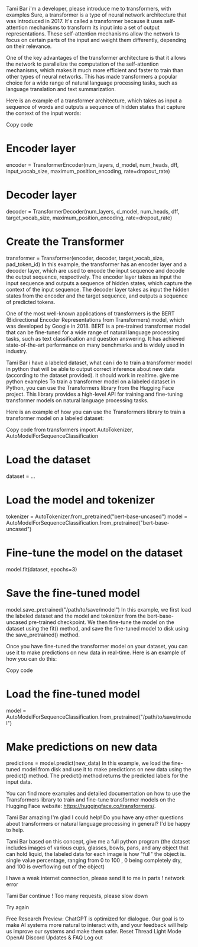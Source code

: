 Tami Bar
i'm a developer, please introduce me to transformers, with examples
Sure, a transformer is a type of neural network architecture that was introduced in 2017. It's called a transformer because it uses self-attention mechanisms to transform its input into a set of output representations. These self-attention mechanisms allow the network to focus on certain parts of the input and weight them differently, depending on their relevance.

One of the key advantages of the transformer architecture is that it allows the network to parallelize the computation of the self-attention mechanisms, which makes it much more efficient and faster to train than other types of neural networks. This has made transformers a popular choice for a wide range of natural language processing tasks, such as language translation and text summarization.

Here is an example of a transformer architecture, which takes as input a sequence of words and outputs a sequence of hidden states that capture the context of the input words:

Copy code
# Encoder layer
encoder = TransformerEncoder(num_layers, d_model, num_heads, dff, input_vocab_size,
                             maximum_position_encoding, rate=dropout_rate)

# Decoder layer
decoder = TransformerDecoder(num_layers, d_model, num_heads, dff, target_vocab_size,
                             maximum_position_encoding, rate=dropout_rate)

# Create the Transformer
transformer = Transformer(encoder, decoder, target_vocab_size, pad_token_id)
In this example, the transformer has an encoder layer and a decoder layer, which are used to encode the input sequence and decode the output sequence, respectively. The encoder layer takes as input the input sequence and outputs a sequence of hidden states, which capture the context of the input sequence. The decoder layer takes as input the hidden states from the encoder and the target sequence, and outputs a sequence of predicted tokens.

One of the most well-known applications of transformers is the BERT (Bidirectional Encoder Representations from Transformers) model, which was developed by Google in 2018. BERT is a pre-trained transformer model that can be fine-tuned for a wide range of natural language processing tasks, such as text classification and question answering. It has achieved state-of-the-art performance on many benchmarks and is widely used in industry.




Tami Bar
i have a labeled dataset, what can i do to train a transformer model in python that will be able to output correct inference about new data (according to the dataset provided). it should work in realtime. give me python examples
To train a transformer model on a labeled dataset in Python, you can use the Transformers library from the Hugging Face project. This library provides a high-level API for training and fine-tuning transformer models on natural language processing tasks.

Here is an example of how you can use the Transformers library to train a transformer model on a labeled dataset:

Copy code
from transformers import AutoTokenizer, AutoModelForSequenceClassification

# Load the dataset
dataset = ...

# Load the model and tokenizer
tokenizer = AutoTokenizer.from_pretrained("bert-base-uncased")
model = AutoModelForSequenceClassification.from_pretrained("bert-base-uncased")

# Fine-tune the model on the dataset
model.fit(dataset, epochs=3)

# Save the fine-tuned model
model.save_pretrained("/path/to/save/model")
In this example, we first load the labeled dataset and the model and tokenizer from the bert-base-uncased pre-trained checkpoint. We then fine-tune the model on the dataset using the fit() method, and save the fine-tuned model to disk using the save_pretrained() method.

Once you have fine-tuned the transformer model on your dataset, you can use it to make predictions on new data in real-time. Here is an example of how you can do this:

Copy code
# Load the fine-tuned model
model = AutoModelForSequenceClassification.from_pretrained("/path/to/save/model")

# Make predictions on new data
predictions = model.predict(new_data)
In this example, we load the fine-tuned model from disk and use it to make predictions on new data using the predict() method. The predict() method returns the predicted labels for the input data.

You can find more examples and detailed documentation on how to use the Transformers library to train and fine-tune transformer models on the Hugging Face website: https://huggingface.co/transformers/.




Tami Bar
amazing
I'm glad I could help! Do you have any other questions about transformers or natural language processing in general? I'd be happy to help.




Tami Bar
based on this concept, give me a full python program 
(the dataset includes images of various cups, glasses, bowls, pans, and any object that can hold liquid, the labeled data for each image is how "full" the object is. single value percentage, ranging from 0 to 100 , 0 being completely dry, and 100 is overflowing out of the object) 

I have a weak internet connection, please send it to me in parts
!
network error




Tami Bar
continue
!
Too many requests, please slow down




Try again

Free Research Preview: ChatGPT is optimized for dialogue. Our goal is to make AI systems more natural to interact with, and your feedback will help us improve our systems and make them safer.
Reset Thread
Light Mode
OpenAI Discord
Updates & FAQ
Log out

